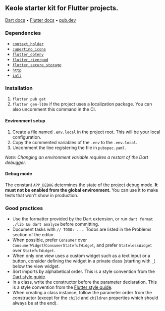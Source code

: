 ## Keole starter kit for Flutter projects.

[Dart docs](https://dart.dev/guides) • [Flutter docs](https://docs.flutter.dev) • [pub.dev](https://pub.dev)

### Dependencies

- [`context_holder`](https://pub.dev/documentation/context_holder/latest)
- [`cupertino_icons`](https://api.flutter.dev/flutter/cupertino/CupertinoIcons-class.html)
- [`flutter_dotenv`](https://pub.dev/documentation/flutter_dotenv/latest)
- [`flutter_riverpod`](https://riverpod.dev/docs/getting_started)
- [`flutter_secure_storage`](https://pub.dev/documentation/flutter_secure_storage/latest)
- [`http`](https://pub.dev/documentation/http/latest)
- [`intl`](https://pub.dev/documentation/intl/latest)

### Installation

1. `flutter pub get`
2. `flutter gen-l10n` if the project uses a localization package. You can also uncomment this command in the CI.

#### Environment setup

1. Create a file named `.env.local` in the project root. This will be your local configuration.
2. Copy the commented variables of the `.env` to the `.env.local`.
3. Uncomment the line registering the file in `pubspec.yaml`.

_Note: Changing an environment variable requires a restart of the Dart debugger._

#### Debug mode

The constant `APP_DEBUG` determines the state of the project debug mode. **It must not be enabled from the global environment.** You can use it to make tests that won't show in production.

### Good practices

- Use the formatter provided by the Dart extension, or run `dart format ./lib && dart analyze` before committing.
- Document tasks with `// TODO: ...`. Todos are listed in the Problems section of the editor.
- When possible, prefer `Consumer` over `ConsumerWidget`/`ConsumerStatefulWidget`, and prefer `StatelessWidget` over `StatefulWidget`.
- When only one view uses a custom widget such as a text input or a button, consider defining the widget in a private class (starting with `_`) below the view widget.
- Sort imports by alphabetical order. This is a style convention from the [Dart style guide](https://dart.dev/guides/language/effective-dart/style#do-sort-sections-alphabetically).
- In a class, write the constructor before the parameter declaration. This is a style convention from the [Flutter style guide](https://github.com/flutter/flutter/wiki/Style-guide-for-Flutter-repo#constructors-come-first-in-a-class).
- When creating a class instance, follow the parameter order from the constructor (except for the `child` and `children` properties which should always be at the end).